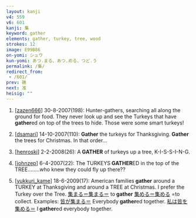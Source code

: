 ```yaml
---
layout: kanji
v4: 559
v6: 601
kanji: 集
keyword: gather
elements: gather, turkey, tree, wood
strokes: 12
image: E99B86
on-yomi: シュウ
kun-yomi: あつ.まる、あつ.める、つど.う
permalink: /集/
redirect_from:
 - /601/
prev: 礁
next: 准
heisig: ""
---
```


1) [<a href="http://kanji.koohii.com/profile/zazen666">zazen666</a>] 30-8-2007(198): Hunter-gathers, searching all along the ground for food. They never look up and see the Turkeys that have<strong> gather</strong>ed on top of the trees to hide. Those were some smart turkeys!

2) [<a href="http://kanji.koohii.com/profile/dsamari">dsamari</a>] 14-10-2007(110): <strong>Gather</strong> the turkeys for Thanksgiving.<strong> Gather</strong> the trees for Christmas. In that order...

3) [<a href="http://kanji.koohii.com/profile/henroski">henroski</a>] 2-2-2008(26): A<strong> GATHER</strong> of turkeys up a tree, K-I-S-S-I-N-G.

4) [<a href="http://kanji.koohii.com/profile/johnzep">johnzep</a>] 6-4-2007(22): The TURKEYS<strong> GATHER</strong>ED in the top of the TREE........who knew they could fly up there??

5) [<a href="http://kanji.koohii.com/profile/yukkuri_kame">yukkuri_kame</a>] 18-6-2009(17): American families<strong> gather</strong> around a TURKEY at Thanksgiving and around a TREE at Christmas. I prefer the Turkey over the Tree. <a href="midori://search?text=集まる＝集まる＝">集まる＝集まる＝</a> to<strong> gather</strong> <a href="midori://search?text=集める＝集める">集める＝集める</a> =to collect. Examples: <a href="midori://search?text=皆が集まる＝">皆が集まる＝</a> Everybody<strong> gather</strong>ed together. <a href="midori://search?text=私は皆を集める＝">私は皆を集める＝</a> I<strong> gather</strong>ed everybody together.

